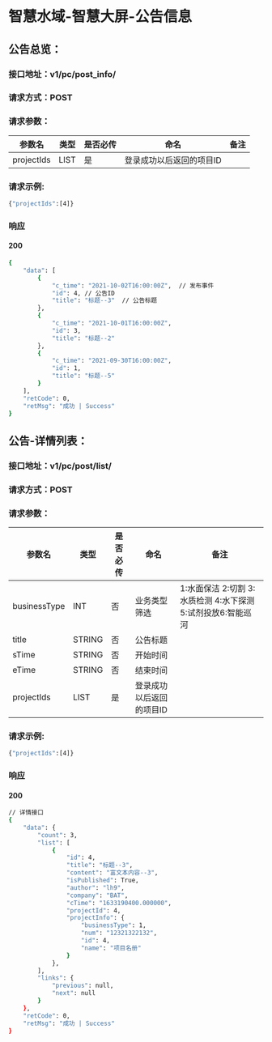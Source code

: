 # 智慧水域-智慧大屏-公告信息

## 公告总览：

### 接口地址：v1/pc/post_info/

### 请求方式：POST

### 请求参数：

| 参数名     | 类型 | 是否必传 | 命名                     | 备注 |
| ---------- | ---- | -------- | ------------------------ | ---- |
| projectIds | LIST | 是       | 登录成功以后返回的项目ID |      |

### 请求示例:

```bash
{"projectIds":[4]}
```

### 响应

#### 200

```bash
{
    "data": [
        {
            "c_time": "2021-10-02T16:00:00Z",  // 发布事件
            "id": 4, // 公告ID
            "title": "标题--3"  // 公告标题
        },
        {
            "c_time": "2021-10-01T16:00:00Z",
            "id": 3,
            "title": "标题--2"
        },
        {
            "c_time": "2021-09-30T16:00:00Z",
            "id": 1,
            "title": "标题--5"
        }
    ],
    "retCode": 0,
    "retMsg": "成功 | Success"
}
```

## 公告-详情列表：

### 接口地址：v1/pc/post/list/

### 请求方式：POST

### 请求参数：

| 参数名       | 类型   | 是否必传 | 命名                     | 备注                                                         |
| ------------ | ------ | -------- | ------------------------ | ------------------------------------------------------------ |
| businessType | INT    | 否       | 业务类型筛选             | 1:水面保洁 2:切割  3:水质检测 4:水下探测5:试剂投放6:智能巡河 |
| title        | STRING | 否       | 公告标题                 |                                                              |
| sTime        | STRING | 否       | 开始时间                 |                                                              |
| eTime        | STRING | 否       | 结束时间                 |                                                              |
| projectIds   | LIST   | 是       | 登录成功以后返回的项目ID |                                                              |

### 请求示例:

```bash
{"projectIds":[4]}
```

### 响应

#### 200

```bash
// 详情接口
{
    "data": {
        "count": 3,
        "list": [
            {
                "id": 4,
                "title": "标题--3",
                "content": "富文本内容--3",
                "isPublished": True,
                "author": "lh9",
                "company": "BAT",
                "cTime": "1633190400.000000",
                "projectId": 4,
                "projectInfo": {
                    "businessType": 1,
                    "num": "12321322132",
                    "id": 4,
                    "name": "项目名册"
                }
            },
        ],
        "links": {
            "previous": null,
            "next": null
        }
    },
    "retCode": 0,
    "retMsg": "成功 | Success"
}
```


